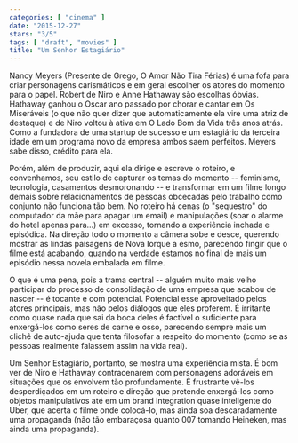 ```yaml
---
categories: [ "cinema" ]
date: "2015-12-27"
stars: "3/5"
tags: [ "draft", "movies" ]
title: "Um Senhor Estagiário"
---
```

Nancy Meyers (Presente de Grego, O Amor Não Tira Férias) é uma fofa para criar personagens carismáticos e em geral escolher os atores do momento para o papel. Robert de Niro e Anne Hathaway são escolhas óbvias. Hathaway ganhou o Oscar ano passado por chorar e cantar em Os Miseráveis (o que não quer dizer que automaticamente ela vire uma atriz de destaque) e de Niro voltou à ativa em O Lado Bom da Vida três anos atrás. Como a fundadora de uma startup de sucesso e um estagiário da terceira idade em um programa novo da empresa ambos saem perfeitos. Meyers sabe disso, crédito para ela.

Porém, além de produzir, aqui ela dirige e escreve o roteiro, e convenhamos, seu estilo de capturar os temas do momento -- feminismo, tecnologia, casamentos desmoronando -- e transformar em um filme longo demais sobre relacionamentos de pessoas obcecadas pelo trabalho como conjunto não funciona tão bem. No roteiro há cenas (o "sequestro" do computador da mãe para apagar um email) e manipulações (soar o alarme do hotel apenas para...) em excesso, tornando a experiência inchada e episódica. Na direção todo o momento a câmera sobe e desce, querendo mostrar as lindas paisagens de Nova Iorque a esmo, parecendo fingir que o filme está acabando, quando na verdade estamos no final de mais um episódio nessa novela embalada em filme.

O que é uma pena, pois a trama central -- alguém muito mais velho participar do processo de consolidação de uma empresa que acabou de nascer -- é tocante e com potencial. Potencial esse aproveitado pelos atores principais, mas não pelos diálogos que eles proferem. É irritante como quase nada que sai da boca deles é factível o suficiente para enxergá-los como seres de carne e osso, parecendo sempre mais um clichê de auto-ajuda que tenta filosofar a respeito do momento (como se as pessoas realmente falassem assim na vida real).

Um Senhor Estagiário, portanto, se mostra uma experiência mista. É bom ver de Niro e Hathaway contracenarem com personagens adoráveis em situações que os envolvem tão profundamente. É frustrante vê-los desperdiçados em um roteiro e direção que pretende enxergá-los como objetos manipulativos até em um brand integration quase inteligente do Uber, que acerta o filme onde colocá-lo, mas ainda soa descaradamente uma propaganda (não tão embaraçosa quanto 007 tomando Heineken, mas ainda uma propaganda).
